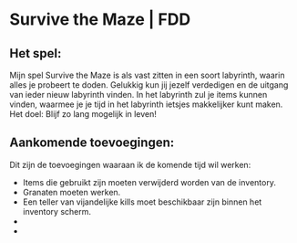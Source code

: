 # Survive the Maze | FDD

## Het spel:

Mijn spel Survive the Maze is als vast zitten in een soort labyrinth, waarin alles je probeert te doden.
Gelukkig kun jij jezelf verdedigen en de uitgang van ieder nieuw labyrinth vinden. In het labyrinth zul
je items kunnen vinden, waarmee je je tijd in het labyrinth ietsjes makkelijker kunt maken. Het doel:
Blijf zo lang mogelijk in leven!


## Aankomende toevoegingen:

Dit zijn de toevoegingen waaraan ik de komende tijd wil werken:

* Items die gebruikt zijn moeten verwijderd worden van de inventory.
* Granaten moeten werken.
* Een teller van vijandelijke kills moet beschikbaar zijn binnen het inventory scherm.
* 
* 
